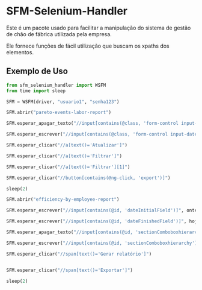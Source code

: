 # SFM-Selenium-Handler

Este é um pacote usado para facilitar a manipulação do sistema de gestão de chão de fábrica utilizada pela empresa.

Ele fornece funções de fácil utilização que buscam os xpaths dos elementos.

## Exemplo de Uso

```python
from sfm_selenium_handler import WSFM
from time import sleep

SFM = WSFM(driver, "usuario1", "senha123")

SFM.abrir("pareto-events-labor-report")

SFM.esperar_apagar_texto("//input[contains(@class, 'form-control input-daterange')]")

SFM.esperar_escrever("//input[contains(@class, 'form-control input-daterange')]", f"{ontem} até {ontem}", True)

SFM.esperar_clicar("//a[text()='Atualizar']")

SFM.esperar_clicar("//a[text()='Filtrar']")

SFM.esperar_clicar("//a[text()='Filtrar'][1]")

SFM.esperar_clicar("//button[contains(@ng-click, 'export')]") 

sleep(2)

SFM.abrir("efficiency-by-employee-report")

SFM.esperar_escrever("//input[contains(@id, 'dateInitialField')]", ontem, True)

SFM.esperar_escrever("//input[contains(@id, 'dateFinishedField')]", hoje, True)

SFM.esperar_apagar_texto("//input[contains(@id, 'sectionComboboxhierarchy')]")

SFM.esperar_escrever("//input[contains(@id, 'sectionComboboxhierarchy')]", "Secao Caldeiraria Montagem", True)

SFM.esperar_clicar("//span[text()='Gerar relatório']")


SFM.esperar_clicar("//span[text()='Exportar']")

sleep(2)
